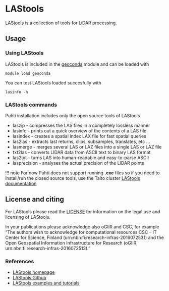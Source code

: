 # LAStools

[LAStools](https://rapidlasso.com/lastools) is a collection of tools for LiDAR processing. 

## Usage

### Using LAStools

LAStools is included in the [geoconda](../apps/geoconda.md) module and can be loaded with

`module load geoconda`

You can test LAStools loaded succesfully with

`lasinfo -h`

### LAStools commands

Puhti installation includes only the open source tools of LAStools

* laszip - compresses the LAS files in a completely lossless manner
* lasinfo - prints out a quick overview of the contents of a LAS file
* lasindex - creates a spatial index LAX file for fast spatial queries
* las2las - extracts last returns, clips, subsamples, translates, etc ...
* lasmerge - merges several LAS or LAZ files into a single LAS or LAZ file
* txt2las - converts LIDAR data from ASCII text to binary LAS format
* las2txt - turns LAS into human-readable and easy-to-parse ASCII
* lasprecision - analyses the actual precision of the LIDAR points

!!! note
    For now Puhti does not support running __.exe__ files so if you need to install/run the closed source tools, use the Taito cluster [LAStools documentation](https://research.csc.fi/-/lastools)


## License and citing

For LAStools please read the [LICENSE](http://lastools.org/LICENSE.txt) for information on the legal use and licensing of LAStools. 

In your publications please acknowledge also oGIIR and CSC, for example “The authors wish to acknowledge for computational resources CSC – IT Center for Science, Finland (urn:nbn:fi:research-infras-2016072531) and the Open Geospatial Information Infrastructure for Research (oGIIR, urn:nbn:fi:research-infras-2016072513).”

### References

* [LAStools homepage](https://rapidlasso.com/lastools/)
* [LAStools Github](https://github.com/LAStools/LAStools)
* [LAStools examples and tutorials](https://rapidlasso.com/category/tutorials/)

